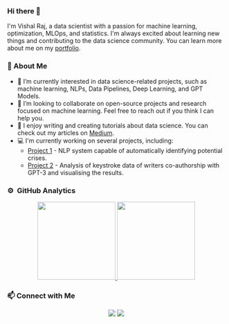 ### Hi there 👋

I'm Vishal Raj, a data scientist with a passion for machine learning, optimization, MLOps, and statistics. I'm always excited about learning new things and contributing to the data science community. You can learn more about me on my [portfolio](https://vishalraj247.github.io/portfolio/).

### :rocket: About Me

- 🔭 I’m currently interested in data science-related projects, such as machine learning, NLPs, Data Pipelines, Deep Learning, and GPT Models.
- :raised_back_of_hand: I’m looking to collaborate on open-source projects and research focused on machine learning. Feel free to reach out if you think I can help you.
- :pencil: I enjoy writing and creating tutorials about data science. You can check out my articles on [Medium](https://vishalraj247.medium.com/).
- :computer: I'm currently working on several projects, including:
  - [Project 1](https://github.com/vishalraj247/ANLP_Retail_Crisis_Detection) - NLP system capable of automatically identifying potential crises.
  - [Project 2](https://github.com/vishalraj247/CoAuthorViz_Dashboard) - Analysis of keystroke data of writers co-authorship with GPT-3 and visualising the results.

### ⚙️ &nbsp;GitHub Analytics

<p align="center">
<a href="https://github.com/vishalraj247">
  <img height="180em" src="https://github-readme-stats.vercel.app/api?username=vishalraj247&show_icons=true&include_all_commits=true&hide_title=true"/>
  <img height="180em" src="https://github-readme-stats.vercel.app/api/top-langs/?username=vishalraj247&layout=compact&langs_count=6&hide_title=true"/>
</a>
</p>

### :mailbox: Connect with Me

<p align="center">
<a href="https://www.linkedin.com/in/vishal-raj-vr/"><img src="https://img.shields.io/badge/-Vishal Raj-0077B5?style=flat&logo=Linkedin&logoColor=white"/></a>
<a href="https://vishalraj247.medium.com/"><img src="https://img.shields.io/badge/-Vishal Raj-05122A?style=flat&logo=medium&logoColor=white"/></a>
</p>
